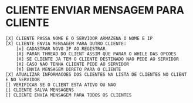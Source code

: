 # CLIENTE ENVIAR MENSAGEM PARA CLIENTE
    [X] CLIENTE PASSA NOME E O SERVIDOR ARMAZENA O NOME E IP
    [X] CLIENTE ENVIA MENSAGEM PARA OUTRO CLIENTE:
        [x] CADASTRAR NOVO IP AO REGISTRAR
        [X] PARAR THREAD DO CLIENT ASSIM QUE PARAR O WHILE DAS OPCOES
        [X] SE CLIENTE JA TEM O CLIENTE DESTINADO NAO PEDE AO SERVIDOR
        [X] CASO NAO TENHA CLIENTE PEDE AO SERVIDOR
        [X] ENVIA MENSAGEM DIRETO PARA O CLIENTE
    [X] ATUALIZAR INFORMACOES DOS CLIENTES NA LISTA DE CLIENTES NO CLIENT E NO SERVIDOR
    [] VERIFICAR SE O CLIENT ESTA ATIVO OU NAO
    [] CLIENTE SALVA MENSAGENS
    [] CLIENTE ENVIA MENSAGEM PARA TODOS OS CLIENTES
